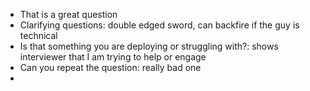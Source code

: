 - That is a great question
- Clarifying questions: double edged sword, can backfire if the guy is technical
- Is that something you are deploying or struggling with?: shows interviewer that I am trying to help or engage
- Can you repeat the question: really bad one
- 